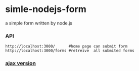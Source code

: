 # simle-nodejs-form
a simple form written by node.js

### API

    http://localhost:3000/      #home page can submit form
    http://localhost:3000/forms #retreive  all submited forms

### [ajax version](https://github.com/mosi-kha/simle-nodejs-form/tree/ajax)
